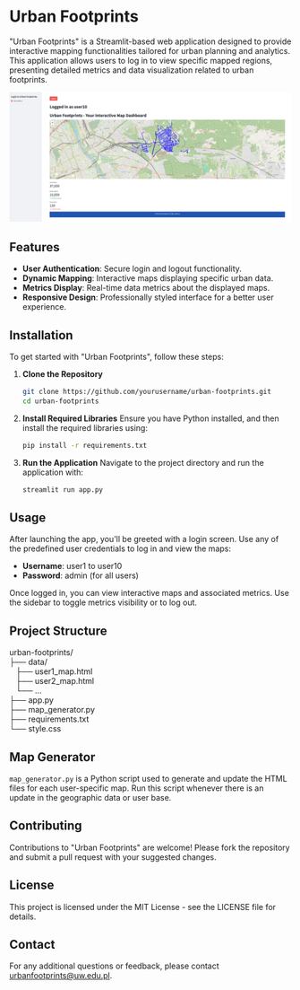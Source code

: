 
# Urban Footprints

"Urban Footprints" is a Streamlit-based web application designed to provide interactive mapping functionalities tailored for urban planning and analytics. This application allows users to log in to view specific mapped regions, presenting detailed metrics and data visualization related to urban footprints.

![Webpage](images/screenshot.png "Webpage")


## Features

- **User Authentication**: Secure login and logout functionality.
- **Dynamic Mapping**: Interactive maps displaying specific urban data.
- **Metrics Display**: Real-time data metrics about the displayed maps.
- **Responsive Design**: Professionally styled interface for a better user experience.

## Installation

To get started with "Urban Footprints", follow these steps:

1. **Clone the Repository**
   ```bash
   git clone https://github.com/yourusername/urban-footprints.git
   cd urban-footprints
   ```

2. **Install Required Libraries**
   Ensure you have Python installed, and then install the required libraries using:
   ```bash
   pip install -r requirements.txt
   ```

3. **Run the Application**
   Navigate to the project directory and run the application with:
   ```bash
   streamlit run app.py
   ```

## Usage

After launching the app, you'll be greeted with a login screen. Use any of the predefined user credentials to log in and view the maps:

- **Username**: user1 to user10
- **Password**: admin (for all users)

Once logged in, you can view interactive maps and associated metrics. Use the sidebar to toggle metrics visibility or to log out.

## Project Structure

urban-footprints/ <br>
├── data/                    <br>
   &nbsp;&nbsp; ├── user1_map.html       <br>
   &nbsp;&nbsp; ├── user2_map.html       <br>
   &nbsp;&nbsp; └── ...                  <br>
├── app.py                   <br>
├── map_generator.py         <br>
├── requirements.txt         <br>
└── style.css                <br>

## Map Generator

`map_generator.py` is a Python script used to generate and update the HTML files for each user-specific map. Run this script whenever there is an update in the geographic data or user base.

## Contributing

Contributions to "Urban Footprints" are welcome! Please fork the repository and submit a pull request with your suggested changes.

## License

This project is licensed under the MIT License - see the LICENSE file for details.

## Contact

For any additional questions or feedback, please contact [urbanfootprints@uw.edu.pl](mailto:urbanfootprints@uw.edu.pl).


